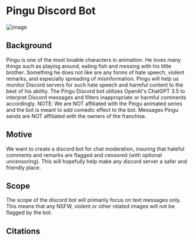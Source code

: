 ﻿# Pingu Discord Bot
![image](https://github.com/budechi/ethiks/assets/128566227/e7a3e238-8350-4fe0-8936-fbacb8235097)
## Background
Pingu is one of the most lovable characters in animation. He loves many things such as playing around, eating fish and messing with his little brother. Something he does not like are any forms of hate speech, violent remarks, and especially spreading of misinformation. Pingu will help us monitor Discord servers for such hate speech and harmful content to the best of his ability. The Pingu Discord bot utilizes OpenAI's ChatGPT 3.5 to interpret Discord messages and filters inappropriate or harmful comments accordingly. NOTE: We are NOT affiliated with the Pingu animated series and the bot is meant to add comedic effect to the bot. Messages Pingu sends are NOT affiliated with the owners of the franchise. 

## Motive
We want to create a discord bot for chat moderation, insuring that hateful comments and remarks are flagged and censored (with optional uncensoring). This will hopefully help make any discord server a safer and friendly place.

## Scope
The scope of the discord bot will primarily focus on text messages only. This means that any NSFW, violent or other related images will not be flagged by the bot. 

## Citations
